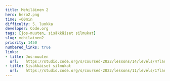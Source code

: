 ```yaml
---
title: Mehiläinen 2
hero: hero2.png
time: +60min
difficulty: 5. luokka
developer: Code.org
tags: [jos-muuten, sisäkkäiset silmukat]
slug: mehilainen2
priority: 1450
numbered_links: true
links:
- title: Jos-muuten
  url:   https://studio.code.org/s/coursed-2022/lessons/14/levels/4?lang=fi-FI
- title: Sisäkkäiset silmukat
  url:   https://studio.code.org/s/coursed-2022/lessons/11/levels/1?lang=fi-FI
---
```


